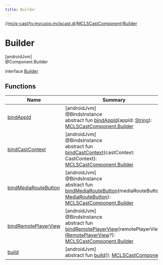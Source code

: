 ```yaml
---
title: Builder
---
```

//[mcls-cast](../../../../index.html)/[tv.mycujoo.mclscast.di](../../index.html)/[MCLSCastComponent](../index.html)/[Builder](index.html)



# Builder



[androidJvm]\
@Component.Builder



interface [Builder](index.html)



## Functions


| Name | Summary |
|---|---|
| [bindAppId](bind-app-id.html) | [androidJvm]<br>@BindsInstance<br>abstract fun [bindAppId](bind-app-id.html)(appId: [String](https://kotlinlang.org/api/latest/jvm/stdlib/kotlin/-string/index.html)): [MCLSCastComponent.Builder](index.html) |
| [bindCastContext](bind-cast-context.html) | [androidJvm]<br>@BindsInstance<br>abstract fun [bindCastContext](bind-cast-context.html)(castContext: CastContext): [MCLSCastComponent.Builder](index.html) |
| [bindMediaRouteButton](bind-media-route-button.html) | [androidJvm]<br>@BindsInstance<br>abstract fun [bindMediaRouteButton](bind-media-route-button.html)(mediaRouteButton: [MediaRouteButton](https://developer.android.com/reference/kotlin/androidx/mediarouter/app/MediaRouteButton.html)): [MCLSCastComponent.Builder](index.html) |
| [bindRemotePlayerView](bind-remote-player-view.html) | [androidJvm]<br>@BindsInstance<br>abstract fun [bindRemotePlayerView](bind-remote-player-view.html)(remotePlayerView: [IRemotePlayerView](../../../tv.mycujoo.mclscast.widget/-i-remote-player-view/index.html)?): [MCLSCastComponent.Builder](index.html) |
| [build](build.html) | [androidJvm]<br>abstract fun [build](build.html)(): [MCLSCastComponent](../index.html) |

